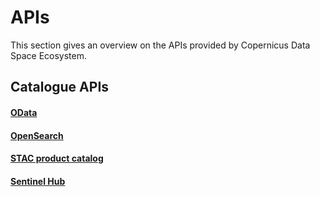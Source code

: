 # APIs 
This section gives an overview on the APIs provided by Copernicus Data Space Ecosystem.


## Catalogue APIs

#### [OData](APIs/OData.qmd)
#### [OpenSearch](APIs/OpenSearch.qmd)
#### [STAC product catalog](APIs/STAC.md)
#### [Sentinel Hub](APIs/SentinelHub.md)
  <!-- *  [OpenSearch (Resto)](/APIs.md) -->
  <!-- *  [STAC API](/APIs.md) -->
  <!-- *  [Sentinel Hub Catalog API](/APIs.md) -->
